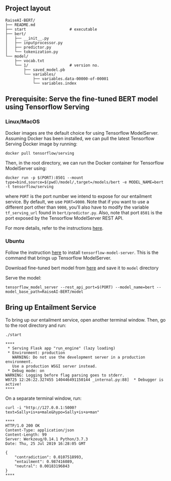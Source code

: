 ## Project layout
```
RaiseAI-BERT/
├── README.md
├── start                   # executable
├── bert/
│   ├── __init__.py
│   ├── inputprocessor.py
│   ├── predictor.py
│   └── tokenization.py
└── model/
    ├── vocab.txt
    └── 1/                  # version no.
        ├── saved_model.pb
        └── variables/
            ├── variables.data-00000-of-00001
            └── variables.index
```

## Prerequisite: Serve the fine-tuned BERT model using Tensorflow Serving
### Linux/MacOS
Docker images are the default choice for using Tensorflow ModelServer. Assuming Docker has been installed, we can pull the latest Tensorflow Serving Docker image by running: 
```
docker pull tensorflow/serving
```
Then, in the root directory, we can run the Docker container for Tensorflow ModelServer using:
```
docker run -p $(PORT):8501 --mount type=bind,source=$(pwd)/model/,target=/models/bert -e MODEL_NAME=bert -t tensorflow/serving
```
where `PORT` is the port number we intend to expose for our entailment service. By default, we use `PORT=9000`. Note that if you want to use a different port other than `9000`, you'll also have to modify the variable `tf_serving_url` found in `bert/predictor.py`. Also, note that port `8501` is the port exposed by the Tensorflow ModelServer REST API. 

For more details, refer to the instructions [here](https://www.tensorflow.org/tfx/serving/docker). 

### Ubuntu
Follow the instruction [here](https://www.tensorflow.org/tfx/serving/setup) to install ```tensorflow-model-server```. This is the command that brings up Tensorflow ModelServer.

Download fine-tuned bert model from [here](https://drive.google.com/drive/folders/1Lsieg1PMLYZKjbncQfnwaZqcd04_Sev_?usp=sharing) and save it to ```model``` directory


Serve the model:
```
tensorflow_model_server --rest_api_port=$(PORT) --model_name=bert --model_base_path=RaiseAI-BERT/model
```

## Bring up Entailment Service
To bring up our entailment service, open another terminal window. Then, go to the root directory and run:
```
./start
```
```
****
 * Serving Flask app "run_engine" (lazy loading)
 * Environment: production
   WARNING: Do not use the development server in a production environment.
   Use a production WSGI server instead.
 * Debug mode: on
WARNING: Logging before flag parsing goes to stderr.
W0725 12:26:22.327455 140446491150144 _internal.py:88]  * Debugger is active!
****
```

On a separate terminal window, run:
```
curl -i "http://127.0.0.1:5000?text=Sally+is+a+male&hypo=Sally+is+a+man"
```
```
****
HTTP/1.0 200 OK
Content-Type: application/json
Content-Length: 99
Server: Werkzeug/0.14.1 Python/3.7.3
Date: Thu, 25 Jul 2019 16:28:05 GMT

{
    "contradiction": 0.0107518993,
    "entailment": 0.987416089,
    "neutral": 0.00183196843
}
****
```
